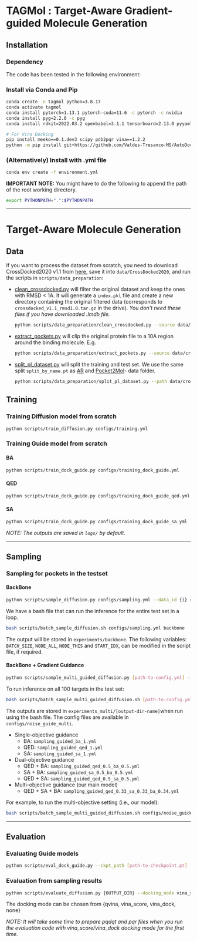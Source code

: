 # TAGMol : Target-Aware Gradient-guided  Molecule Generation

## Installation

### Dependency

The code has been tested in the following environment:

### Install via Conda and Pip
```bash
conda create -n tagmol python=3.8.17
conda activate tagmol
conda install pytorch=1.13.1 pytorch-cuda=11.6 -c pytorch -c nvidia
conda install pyg=2.2.0 -c pyg
conda install rdkit=2022.03.2 openbabel=3.1.1 tensorboard=2.13.0 pyyaml=6.0 easydict=1.9 python-lmdb=1.4.1 -c conda-forge

# For Vina Docking
pip install meeko==0.1.dev3 scipy pdb2pqr vina==1.2.2 
python -m pip install git+https://github.com/Valdes-Tresanco-MS/AutoDockTools_py3
```

### (Alternatively) Install with .yml file

```bash
conda env create -f environment.yml
```

**IMPORTANT NOTE:** You might have to do the following to append the path of the root working directory.
```bash
export PYTHONPATH=".":$PYTHONPATH
```

-----

# Target-Aware Molecule Generation
## Data

If you want to process the dataset from scratch, you need to download CrossDocked2020 v1.1 from [here](https://bits.csb.pitt.edu/files/crossdock2020/), save it into `data/CrossDocked2020`, and run the scripts in `scripts/data_preparation`:
* [clean_crossdocked.py](scripts/data_preparation/clean_crossdocked.py) will filter the original dataset and keep the ones with RMSD < 1A.
It will generate a `index.pkl` file and create a new directory containing the original filtered data (corresponds to `crossdocked_v1.1_rmsd1.0.tar.gz` in the drive). *You don't need these files if you have downloaded .lmdb file.*
    ```bash
    python scripts/data_preparation/clean_crossdocked.py --source data/CrossDocked2020 --dest data/crossdocked_v1.1_rmsd1.0 --rmsd_thr 1.0
    ```
* [extract_pockets.py](scripts/data_preparation/extract_pockets.py) will clip the original protein file to a 10A region around the binding molecule. E.g.
    ```bash
    python scripts/data_preparation/extract_pockets.py --source data/crossdocked_v1.1_rmsd1.0 --dest data/crossdocked_v1.1_rmsd1.0_pocket10
    ```
* [split_pl_dataset.py](scripts/data_preparation/split_pl_dataset.py) will split the training and test set. We use the same split `split_by_name.pt` as 
[AR](https://arxiv.org/abs/2203.10446) and [Pocket2Mol](https://arxiv.org/abs/2205.07249)- data folder.
    ```bash
    python scripts/data_preparation/split_pl_dataset.py --path data/crossdocked_v1.1_rmsd1.0_pocket10 --dest data/crossdocked_pocket10_pose_split.pt --fixed_split data/split_by_name.pt
    ```
## Training
### Training Diffusion model from scratch
```bash
python scripts/train_diffusion.py configs/training.yml
```
### Training Guide model from scratch


#### BA

```bash
python scripts/train_dock_guide.py configs/training_dock_guide.yml
```

#### QED

```bash
python scripts/train_dock_guide.py configs/training_dock_guide_qed.yml
```

#### SA

```bash
python scripts/train_dock_guide.py configs/training_dock_guide_sa.yml
```

*NOTE: The outputs are saved in `logs/` by default.*


---

## Sampling
### Sampling for pockets in the testset

#### BackBone
```bash
python scripts/sample_diffusion.py configs/sampling.yml --data_id {i} # Replace {i} with the index of the data. i should be between 0 and 99 for the testset.
```

We have a bash file that can run the inference for the entire test set in a loop.
```bash
bash scripts/batch_sample_diffusion.sh configs/sampling.yml backbone
```
The output will be stored in `experiments/backbone`.
The following variables: `BATCH_SIZE`, `NODE_ALL`, `NODE_THIS` and `START_IDX`, can be modified in the script file, if required.


#### BackBone + Gradient Guidance
```bash
python scripts/sample_multi_guided_diffusion.py [path-to-config.yml] --data_id {i} # Replace {i} with the index of the data. i should be between 0 and 99 for the testset.
```

To run inference on all 100 targets in the test set:
```bash
bash scripts/batch_sample_multi_guided_diffusion.sh [path-to-config.yml] [output-dir-name]
```

The outputs are stored in `experiments_multi/[output-dir-name]`when run using the bash file. The config files are available in `configs/noise_guide_multi`.
- Single-objective guidance
    - BA:       `sampling_guided_ba_1.yml`
    - QED:      `sampling_guided_qed_1.yml`
    - SA:       `sampling_guided_sa_1.yml`
- Dual-objective guidance
    - QED + BA:     `sampling_guided_qed_0.5_ba_0.5.yml`
    - SA + BA:      `sampling_guided_sa_0.5_ba_0.5.yml`
    - QED + SA:     `sampling_guided_qed_0.5_sa_0.5.yml`
- Multi-objective guidance (our main model)
    - QED + SA + BA:    `sampling_guided_qed_0.33_sa_0.33_ba_0.34.yml`


For example, to run the multi-objective setting (i.e., our model):
```bash
bash scripts/batch_sample_multi_guided_diffusion.sh configs/noise_guide_multi/sampling_guided_qed_0.33_sa_0.33_ba_0.34.yml qed_0.33_sa_0.33_ba_0.34
```

---
## Evaluation

### Evaluating Guide models
```bash
python scripts/eval_dock_guide.py --ckpt_path [path-to-checkpoint.pt]
```

### Evaluation from sampling results
```bash
python scripts/evaluate_diffusion.py {OUTPUT_DIR} --docking_mode vina_score --protein_root data/test_set
```
The docking mode can be chosen from {qvina, vina_score, vina_dock, none}

_NOTE: It will take some time to prepare pqdqt and pqr files when you run the evaluation code with vina_score/vina_dock docking mode for the first time._


